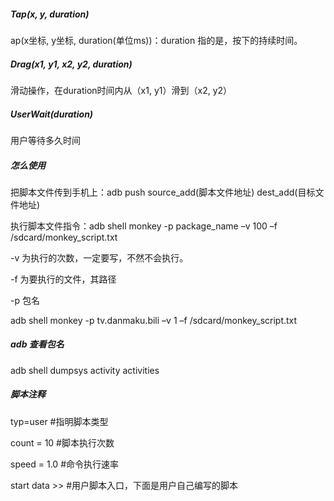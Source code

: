 ##### Tap(x, y, duration)
ap(x坐标, y坐标, duration(单位ms))：duration 指的是，按下的持续时间。

##### Drag(x1, y1, x2, y2, duration)
滑动操作，在duration时间内从（x1, y1）滑到（x2, y2）

##### UserWait(duration)
用户等待多久时间

##### 怎么使用
把脚本文件传到手机上：adb push source_add(脚本文件地址) dest_add(目标文件地址)

执行脚本文件指令：adb shell monkey -p package_name –v 100 –f /sdcard/monkey_script.txt

-v  为执行的次数，一定要写，不然不会执行。

-f  为要执行的文件，其路径

-p 包名

adb shell monkey -p tv.danmaku.bili –v 1 –f /sdcard/monkey_script.txt 

##### adb 查看包名
adb shell dumpsys activity activities

##### 脚本注释
typ=user #指明脚本类型

count = 10 #脚本执行次数

speed = 1.0 #命令执行速率

start data >> #用户脚本入口，下面是用户自己编写的脚本